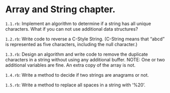 # Array and String chapter.

`1.1.rb`: Implement an algorithm to determine if a string has all unique characters. What if
you can not use additional data structures?

`1.2.rb`: Write code to reverse a C-Style String. (C-String means that “abcd” is represented as
five characters, including the null character.)

`1.3.rb`: Design an algorithm and write code to remove the duplicate characters in a string
without using any additional buffer. NOTE: One or two additional variables are fine.
An extra copy of the array is not.

`1.4.rb`: Write a method to decide if two strings are anagrams or not.

`1.5.rb`: Write a method to replace all spaces in a string with ‘%20’.

